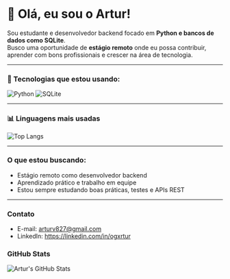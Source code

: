 # 👋 Olá, eu sou o Artur!

Sou estudante e desenvolvedor backend focado em **Python e bancos de dados como SQLite**.  
Busco uma oportunidade de **estágio remoto** onde eu possa contribuir, aprender com bons profissionais e crescer na área de tecnologia.

---

### 🚀 Tecnologias que estou usando:
![Python](https://img.shields.io/badge/Python-3776AB?style=for-the-badge&logo=python&logoColor=white)
![SQLite](https://img.shields.io/badge/SQLite-003B57?style=for-the-badge&logo=sqlite&logoColor=white)

---
### 📊 Linguagens mais usadas
![Top Langs](https://github-readme-stats.vercel.app/api/top-langs/?username=ogxrtur&layout=compact&theme=dark&hide=jupyter%20notebook)

---

###  O que estou buscando:
-  Estágio remoto como desenvolvedor backend
-  Aprendizado prático e trabalho em equipe
-  Estou sempre estudando boas práticas, testes e APIs REST

---


###  Contato
-  E-mail: arturv827@gmail.com
-  LinkedIn: https://linkedin.com/in/ogxrtur
###  GitHub Stats
![Artur's GitHub Stats](https://github-readme-stats.vercel.app/api?username=ogxrtur&show_icons=true&theme=radical)
